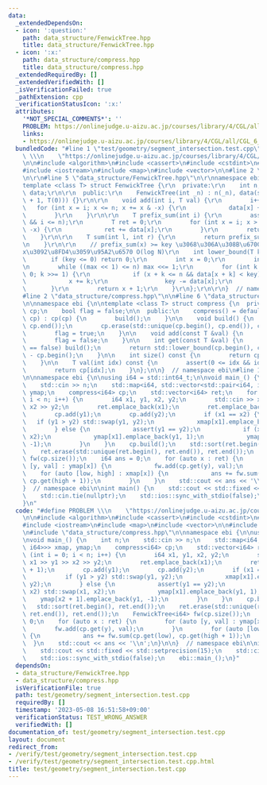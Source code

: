 ```yaml
---
data:
  _extendedDependsOn:
  - icon: ':question:'
    path: data_structure/FenwickTree.hpp
    title: data_structure/FenwickTree.hpp
  - icon: ':x:'
    path: data_structure/compress.hpp
    title: data_structure/compress.hpp
  _extendedRequiredBy: []
  _extendedVerifiedWith: []
  _isVerificationFailed: true
  _pathExtension: cpp
  _verificationStatusIcon: ':x:'
  attributes:
    '*NOT_SPECIAL_COMMENTS*': ''
    PROBLEM: https://onlinejudge.u-aizu.ac.jp/courses/library/4/CGL/all/CGL_6_A
    links:
    - https://onlinejudge.u-aizu.ac.jp/courses/library/4/CGL/all/CGL_6_A
  bundledCode: "#line 1 \"test/geometry/segment_intersection.test.cpp\"\n#define PROBLEM\
    \ \\\n    \"https://onlinejudge.u-aizu.ac.jp/courses/library/4/CGL/all/CGL_6_A\"\
    \n\n#include <algorithm>\n#include <cassert>\n#include <cstdint>\n#include <iomanip>\n\
    #include <iostream>\n#include <map>\n#include <vector>\n\n#line 2 \"data_structure/FenwickTree.hpp\"\
    \n\r\n#line 5 \"data_structure/FenwickTree.hpp\"\n\r\nnamespace ebi {\r\n\r\n\
    template <class T> struct FenwickTree {\r\n  private:\r\n    int n;\r\n    std::vector<T>\
    \ data;\r\n\r\n  public:\r\n    FenwickTree(int _n) : n(_n), data(std::vector<T>(_n\
    \ + 1, T(0))) {}\r\n\r\n    void add(int i, T val) {\r\n        i++;\r\n     \
    \   for (int x = i; x <= n; x += x & -x) {\r\n            data[x] += val;\r\n\
    \        }\r\n    }\r\n\r\n    T prefix_sum(int i) {\r\n        assert(0 <= i\
    \ && i <= n);\r\n        T ret = 0;\r\n        for (int x = i; x > 0; x -= x &\
    \ -x) {\r\n            ret += data[x];\r\n        }\r\n        return ret;\r\n\
    \    }\r\n\r\n    T sum(int l, int r) {\r\n        return prefix_sum(r) - prefix_sum(l);\r\
    \n    }\r\n\r\n    // prefix_sum(x) >= key \u3068\u306A\u308B\u6700\u5C0F\u306E\
    x\u3092\u8FD4\u3059\u95A2\u6570 O(log N)\r\n    int lower_bound(T key) {\r\n \
    \       if (key <= 0) return 0;\r\n        int x = 0;\r\n        int max = 1;\r\
    \n        while ((max << 1) <= n) max <<= 1;\r\n        for (int k = max; k >\
    \ 0; k >>= 1) {\r\n            if (x + k <= n && data[x + k] < key) {\r\n    \
    \            x += k;\r\n                key -= data[x];\r\n            }\r\n \
    \       }\r\n        return x + 1;\r\n    }\r\n};\r\n\r\n}  // namespace ebi\n\
    #line 2 \"data_structure/compress.hpp\"\n\n#line 6 \"data_structure/compress.hpp\"\
    \n\nnamespace ebi {\n\ntemplate <class T> struct compress {\n  private:\n    std::vector<T>\
    \ cp;\n    bool flag = false;\n\n  public:\n    compress() = default;\n\n    compress(std::vector<T>\
    \ cp) : cp(cp) {\n        build();\n    }\n\n    void build() {\n        std::sort(cp.begin(),\
    \ cp.end());\n        cp.erase(std::unique(cp.begin(), cp.end()), cp.end());\n\
    \        flag = true;\n    }\n\n    void add(const T &val) {\n        cp.emplace_back(val);\n\
    \        flag = false;\n    }\n\n    int get(const T &val) {\n        if (flag\
    \ == false) build();\n        return std::lower_bound(cp.begin(), cp.end(), val)\
    \ - cp.begin();\n    }\n\n    int size() const {\n        return cp.size();\n\
    \    }\n\n    T val(int idx) const {\n        assert(0 <= idx && idx < (int)cp.size());\n\
    \        return cp[idx];\n    }\n};\n\n}  // namespace ebi\n#line 14 \"test/geometry/segment_intersection.test.cpp\"\
    \n\nnamespace ebi {\n\nusing i64 = std::int64_t;\n\nvoid main_() {\n    int n;\n\
    \    std::cin >> n;\n    std::map<i64, std::vector<std::pair<i64, i64>>> xmap,\
    \ ymap;\n    compress<i64> cp;\n    std::vector<i64> ret;\n    for (int i = 0;\
    \ i < n; i++) {\n        i64 x1, y1, x2, y2;\n        std::cin >> x1 >> y1 >>\
    \ x2 >> y2;\n        ret.emplace_back(x1);\n        ret.emplace_back(x2 + 1);\n\
    \        cp.add(y1);\n        cp.add(y2);\n        if (x1 == x2) {\n         \
    \   if (y1 > y2) std::swap(y1, y2);\n            xmap[x1].emplace_back(y1, y2);\n\
    \        } else {\n            assert(y1 == y2);\n            if (x1 > x2) std::swap(x1,\
    \ x2);\n            ymap[x1].emplace_back(y1, 1);\n            ymap[x2 + 1].emplace_back(y1,\
    \ -1);\n        }\n    }\n    cp.build();\n    std::sort(ret.begin(), ret.end());\n\
    \    ret.erase(std::unique(ret.begin(), ret.end()), ret.end());\n    FenwickTree<i64>\
    \ fw(cp.size());\n    i64 ans = 0;\n    for (auto x : ret) {\n        for (auto\
    \ [y, val] : ymap[x]) {\n            fw.add(cp.get(y), val);\n        }\n    \
    \    for (auto [low, high] : xmap[x]) {\n            ans += fw.sum(cp.get(low),\
    \ cp.get(high + 1));\n        }\n    }\n    std::cout << ans << '\\n';\n}\n\n\
    }  // namespace ebi\n\nint main() {\n    std::cout << std::fixed << std::setprecision(15);\n\
    \    std::cin.tie(nullptr);\n    std::ios::sync_with_stdio(false);\n    ebi::main_();\n\
    }\n"
  code: "#define PROBLEM \\\n    \"https://onlinejudge.u-aizu.ac.jp/courses/library/4/CGL/all/CGL_6_A\"\
    \n\n#include <algorithm>\n#include <cassert>\n#include <cstdint>\n#include <iomanip>\n\
    #include <iostream>\n#include <map>\n#include <vector>\n\n#include \"data_structure/FenwickTree.hpp\"\
    \n#include \"data_structure/compress.hpp\"\n\nnamespace ebi {\n\nusing i64 = std::int64_t;\n\
    \nvoid main_() {\n    int n;\n    std::cin >> n;\n    std::map<i64, std::vector<std::pair<i64,\
    \ i64>>> xmap, ymap;\n    compress<i64> cp;\n    std::vector<i64> ret;\n    for\
    \ (int i = 0; i < n; i++) {\n        i64 x1, y1, x2, y2;\n        std::cin >>\
    \ x1 >> y1 >> x2 >> y2;\n        ret.emplace_back(x1);\n        ret.emplace_back(x2\
    \ + 1);\n        cp.add(y1);\n        cp.add(y2);\n        if (x1 == x2) {\n \
    \           if (y1 > y2) std::swap(y1, y2);\n            xmap[x1].emplace_back(y1,\
    \ y2);\n        } else {\n            assert(y1 == y2);\n            if (x1 >\
    \ x2) std::swap(x1, x2);\n            ymap[x1].emplace_back(y1, 1);\n        \
    \    ymap[x2 + 1].emplace_back(y1, -1);\n        }\n    }\n    cp.build();\n \
    \   std::sort(ret.begin(), ret.end());\n    ret.erase(std::unique(ret.begin(),\
    \ ret.end()), ret.end());\n    FenwickTree<i64> fw(cp.size());\n    i64 ans =\
    \ 0;\n    for (auto x : ret) {\n        for (auto [y, val] : ymap[x]) {\n    \
    \        fw.add(cp.get(y), val);\n        }\n        for (auto [low, high] : xmap[x])\
    \ {\n            ans += fw.sum(cp.get(low), cp.get(high + 1));\n        }\n  \
    \  }\n    std::cout << ans << '\\n';\n}\n\n}  // namespace ebi\n\nint main() {\n\
    \    std::cout << std::fixed << std::setprecision(15);\n    std::cin.tie(nullptr);\n\
    \    std::ios::sync_with_stdio(false);\n    ebi::main_();\n}"
  dependsOn:
  - data_structure/FenwickTree.hpp
  - data_structure/compress.hpp
  isVerificationFile: true
  path: test/geometry/segment_intersection.test.cpp
  requiredBy: []
  timestamp: '2023-05-08 16:51:58+09:00'
  verificationStatus: TEST_WRONG_ANSWER
  verifiedWith: []
documentation_of: test/geometry/segment_intersection.test.cpp
layout: document
redirect_from:
- /verify/test/geometry/segment_intersection.test.cpp
- /verify/test/geometry/segment_intersection.test.cpp.html
title: test/geometry/segment_intersection.test.cpp
---
```

